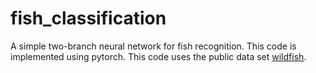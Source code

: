 # fish_classification
A  simple two-branch neural network for fish recognition.
This code is implemented using pytorch.
This code uses the public data set [wildfish](https://github.com/PeiqinZhuang/WildFish).
